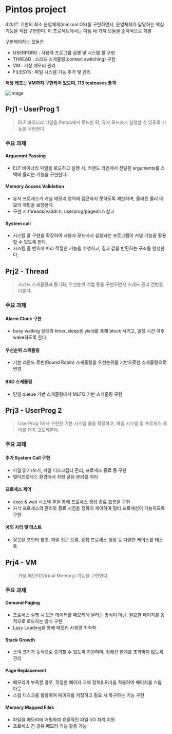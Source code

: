 # Pintos project
32비트 기반의 최소 운영체제(minimal OS)를 구현하면서, 운영체제가 담당하는 핵심 기능을 직접 구현한다.
이 프로젝트에서는 다음 네 가지 모듈을 순차적으로 개발

구현해야하는 모듈은
* USERPORG : 사용자 프로그램 실행 및 시스템 콜 구현
* THREAD : 스레드 스케줄링(context switching) 구현
* VM : 가상 메모리 관리
* FILESYS : 파일 시스템 기능 추가 및 관리


**해당 레포는 VM까지 구현되어 있으며, 113 testcases 통과**

![image](https://github.com/user-attachments/assets/3443af03-4510-492e-a7bc-ad7fa8b03e37)

## Prj1 - UserProg 1

>ELF 바이너리 파일을 Pintos에서 로드한 뒤, 유저 모드에서 실행할 수 있도록 기능을 구현한다

### 주요 과제

#### Arguemnt Passing

- ELF 바이너리 파일을 로드하고 실행 시, 커맨드 라인에서 전달된 arguments를 스택에 올리는 기능을 구현한다.

#### Memory Access Validation

- 유저 프로세스가 커널 메모리 영역에 접근하지 못하도록 제한하며, 올바른 물리 메모리 매핑을 보장한다.
- 구현 시 threads/vaddr.h, userprog/pagedir.h 참고

#### System call

- 시스템 콜 구현을 확장하여 사용자 모드에서 실행되는 프로그램이 커널 기능을 활용할 수 있도록 한다.
- 시스템 콜 번호에 따라 적절한 기능을 수행하고, 결과 값을 반환하는 구조를 완성한다.


## Prj2 - Thread 
>스레드 스케줄링과 동기화, 우선순위 기법 등을 구현하면서 스레드 관리 전반을 다룬다.

### 주요 과제

####  Alarm Clock 구현

- busy waiting 상태의 timer_sleep을 yield를 통해 block 시키고, 일정 시간 이후 wake하도록 한다. 

#### 우선순위 스케줄링

- 기본 라운드 로빈(Round Robin) 스케줄링을 우선순위를 기반으로한 스케줄링으로 변경

#### BSD 스케줄링

- 단일 queue 기반 스케줄링에서 MLFQ 기반 스케줄링 구현

## Prj3 - UserProg 2 

>UserProg 1에서 구현한 기본 시스템 콜을 확장하고, 파일 시스템 및 프로세스 제어를 더욱 고도화한다.

### 주요 과제

#### 추가 System Call 구현

- 파일 읽기/쓰기, 파일 디스크립터 관리, 프로세스 종료 등 구현
- 멀티프로세스 환경에서 자원 공유·분리를 처리

#### 프로세스 제어

- exec & wait 시스템 콜을 통해 프로세스 생성·종료 흐름을 구현
- 자식 프로세스의 관리와 종료 시점을 정확히 제어하여 멀티 프로세싱이 가능하도록 구현

#### 예외 처리 및 테스트

- 잘못된 포인터 참조, 파일 접근 오류, 중첩 프로세스 생성 등 다양한 케이스를 테스트

## Prj4 - VM 
> 가상 메모리(Virtual Memory) 기능을 구현한다.

### 주요 과제

#### Demand Paging

- 프로세스 실행 시 모든 데이터를 메모리에 올리는 방식이 아닌, 필요한 페이지를 동적으로 로드하는 방식 구현
- Lazy Loading을 통해 메모리 사용량 최적화

#### Stack Growth

- 스택 크기가 동적으로 증가할 수 있도록 지원하며, 정해진 한계를 초과하지 않도록 관리

#### Page Replacement

- 메모리가 부족할 경우, 적절한 페이지 교체 정책(LRU)을 적용하여 페이지를 스왑 아웃
- 스왑 디스크를 활용하여 페이지를 저장하고 필요 시 복구하는 기능 구현

#### Memory Mapped Files

- 파일을 메모리에 매핑하여 효율적인 파일 I/O 처리 지원
- 프로세스 간 공유 메모리 기능 활용 가능

